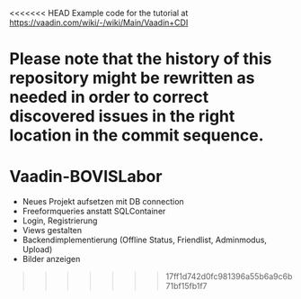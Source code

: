 <<<<<<< HEAD
Example code for the tutorial at https://vaadin.com/wiki/-/wiki/Main/Vaadin+CDI

Please note that the history of this repository might be rewritten as needed
in order to correct discovered issues in the right location in the commit
sequence.
=======
# Vaadin-BOVISLabor

- Neues Projekt aufsetzen mit DB connection
- Freeformqueries anstatt SQLContainer
- Login, Registrierung
- Views gestalten
- Backendimplementierung (Offline Status, Friendlist, Adminmodus, Upload)
- Bilder anzeigen
>>>>>>> 17ff1d742d0fc981396a55b6a9c6b71bf15fb1f7
